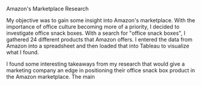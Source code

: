 Amazon's Marketplace Research 

My objective was to gain some insight into Amazon's marketplace. With the importance of office culture becoming more of a priority, I decided to investigate office snack boxes. With a search for "office snack boxes", I gathered 24 different products that Amazon offers. I entered the data from Amazon into a spreadsheet and then loaded that into Tableau to visualize what I found. 

I found some interesting takeaways from my research that would give a marketing company an edge in positioning their office snack box product in the Amazon marketplace. The main 